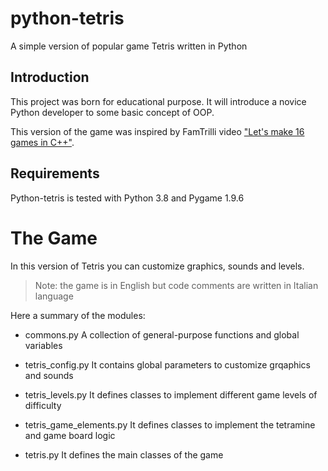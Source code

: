 # python-tetris
A simple version of popular game Tetris written in Python

## Introduction
This project was born for educational purpose. It will introduce a novice Python developer to some basic concept of OOP.

This version of the game was inspired by FamTrilli video ["Let's make 16 games in C++"](https://youtu.be/zH_omFPqMO4).

## Requirements
Python-tetris is tested with Python 3.8 and Pygame 1.9.6

# The Game
In this version of Tetris you can customize graphics, sounds and levels.
> Note: the game is in English but code comments are written in Italian language

Here a summary of the modules:

- commons.py
  A collection of general-purpose functions and global variables
  
- tetris_config.py
  It contains global parameters to customize grqaphics and sounds

- tetris_levels.py
  It defines classes to implement different game levels of difficulty
  
- tetris_game_elements.py
  It defines classes to implement the tetramine and game board logic
  
 - tetris.py
  It defines the main classes of the game
  
  
